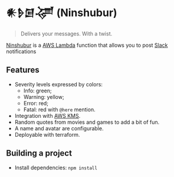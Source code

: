 # 𒀭𒊩𒌆𒋚 (Ninshubur)

> Delivers your messages. With a twist.

[Ninshubur](https://en.wikipedia.org/wiki/Ninshubur) is a [AWS Lambda](https://aws.amazon.com/lambda/) 
function that allows you to post [Slack](https://slack.com/) notifications

## Features

* Severity levels expressed by colors:
  * Info: green;
  * Warning: yellow;
  * Error: red;
  * Fatal: red with `@here` mention.
* Integration with [AWS KMS](https://aws.amazon.com/kms/).
* Random quotes from movies and games to add a bit of fun.
* A name and avatar are configurable.
* Deployable with terraform.

## Building a project

* Install dependencies: `npm install`